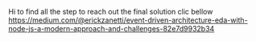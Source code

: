 Hi to find all the step to reach out the final solution 
clic bellow 
https://medium.com/@erickzanetti/event-driven-architecture-eda-with-node-js-a-modern-approach-and-challenges-82e7d9932b34
